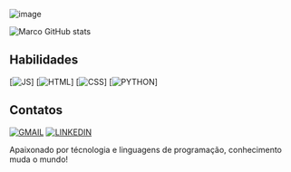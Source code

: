 ![image](https://github.com/user-attachments/assets/3645442d-d7f9-46f9-9750-f5a557155a32)

![Marco GitHub stats](https://github-readme-stats.vercel.app/api?username=ItsMarcoFreitas&show_icons=true&theme=radical)


## Habilidades

[![JS](https://img.shields.io/badge/JavaScript-F7DF1E?style=for-the-badge&logo=javascript&logoColor=black)]
[![HTML](https://img.shields.io/badge/HTML-239120?style=for-the-badge&logo=html5&logoColor=white)]
[![CSS](https://img.shields.io/badge/CSS-239120?&style=for-the-badge&logo=css3&logoColor=white)]
[![PYTHON](https://img.shields.io/badge/Python-14354C?style=for-the-badge&logo=python&logoColor=white)]

## Contatos

[![GMAIL](https://img.shields.io/badge/Gmail-D14836?style=for-the-badge&logo=gmail&logoColor=white
)](contato.marcofreitas@gmail.com)
[![LINKEDIN](https://img.shields.io/badge/LinkedIn-0077B5?style=for-the-badge&logo=linkedin&logoColor=white
)](www.linkedin.com/in/imarcofreitas)



Apaixonado por técnologia e linguagens de programação, conhecimento muda o mundo!
